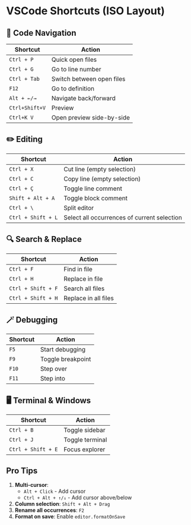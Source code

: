 # VSCode Shortcuts (ISO Layout)

## 🔄 **Code Navigation**
| Shortcut | Action |
|----------|--------|
| `Ctrl + P` | Quick open files |
| `Ctrl + G` | Go to line number |
| `Ctrl + Tab` | Switch between open files |
| `F12` | Go to definition |
| `Alt + ←/→` | Navigate back/forward |
| `Ctrl+Shift+V` | Preview |
| `Ctrl+K V` | Open preview side-by-side |

## ✏️ **Editing**
| Shortcut | Action |
|----------|--------|
| `Ctrl + X` | Cut line (empty selection) |
| `Ctrl + C` | Copy line (empty selection) |
| `Ctrl + Ç` | Toggle line comment |
| `Shift + Alt + A` | Toggle block comment |
| `Ctrl + \` | Split editor |
| `Ctrl + Shift + L` | Select all occurrences of current selection |

## 🔍 **Search & Replace**
| Shortcut | Action |
|----------|--------|
| `Ctrl + F` | Find in file |
| `Ctrl + H` | Replace in file |
| `Ctrl + Shift + F` | Search all files |
| `Ctrl + Shift + H` | Replace in all files |

## 🪄 **Debugging**
| Shortcut | Action |
|----------|--------|
| `F5` | Start debugging |
| `F9` | Toggle breakpoint |
| `F10` | Step over |
| `F11` | Step into |

## 🖥️ **Terminal & Windows**
| Shortcut | Action |
|----------|--------|
| `Ctrl + B` | Toggle sidebar |
| `Ctrl + J` | Toggle terminal |
| `Ctrl + Shift + E` | Focus explorer |

## Pro Tips
1. **Multi-cursor**:
   - `Alt + Click` - Add cursor
   - `Ctrl + Alt + ↑/↓` - Add cursor above/below
2. **Column selection**: `Shift + Alt + Drag`
3. **Rename all occurrences**: `F2`
4. **Format on save**: Enable `editor.formatOnSave`